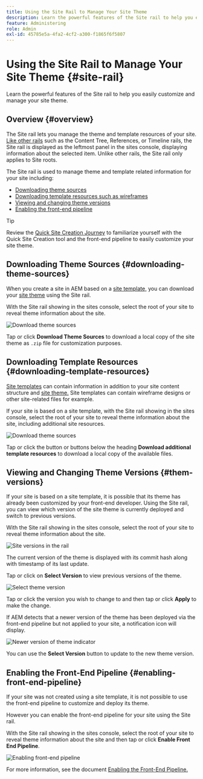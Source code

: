 ```yaml
---
title: Using the Site Rail to Manage Your Site Theme
description: Learn the powerful features of the Site rail to help you easily customize and manage your site theme.
feature: Administering
role: Admin
exl-id: 45785e5a-4fa2-4cf2-a300-f1865f6f5807
---
```

# Using the Site Rail to Manage Your Site Theme {#site-rail}

Learn the powerful features of the Site rail to help you easily customize and manage your site theme.

## Overview {#overview}

The Site rail lets you manage the theme and template resources of your site. [Like other rails](/help/sites-cloud/authoring/getting-started/basic-handling.md#rail-selector) such as the Content Tree, References, or Timeline rails, the Site rail is displayed as the leftmost panel in the sites console, displaying information about the selected item. Unlike other rails, the Site rail only applies to Site roots.

The Site rail is used to manage theme and template related information for your site including:

* [Downloading theme sources](#downloading-theme-sources)
* [Downloading template resources such as wireframes](#downloading-template-resources)
* [Viewing and changing theme versions](#theme-vrsions)
* [Enabling the front-end pipeline](#enabling-the-front-end-pipeline)

>[!TIP]
>
>Review the [Quick Site Creation Journey](/help/journey-sites/quick-site/overview.md) to familiarize yourself with the Quick Site Creation tool and the front-end pipeline to easily customize your site theme.

## Downloading Theme Sources {#downloading-theme-sources}

When you create a site in AEM based on a [site template,](site-templates.md) you can download your [site theme](site-themes.md) using the Site rail.

With the Site rail showing in the sites console, select the root of your site to reveal theme information about the site.

![Download theme sources](/help/sites-cloud/administering/assets/download-theme-wireframe.png)

Tap or click **Download Theme Sources** to download a local copy of the site theme as `.zip` file for customization purposes.

## Downloading Template Resources {#downloading-template-resources}

[Site templates](site-templates.md) can contain information in addition to your site content structure and [site theme.](site-themes.md) Site templates can contain wireframe designs or other site-related files for example.

If your site is based on a site template, with the Site rail showing in the sites console, select the root of your site to reveal theme information about the site, including additional site resources.

![Download theme sources](/help/sites-cloud/administering/assets/download-theme-wireframe.png)

Tap or click the button or buttons below the heading **Download additional template resources** to download a local copy of the available files.

## Viewing and Changing Theme Versions {#them-versions}

If your site is based on a site template, it is possible that its theme has already been customized by your front-end developer. Using the Site rail, you can view which version of the site theme is currently deployed and switch to previous versions.

With the Site rail showing in the sites console, select the root of your site to reveal theme information about the site.

![Site versions in the rail](/help/sites-cloud/administering/assets/theme-versions.png)

The current version of the theme is displayed with its commit hash along with timestamp of its last update.

Tap or click on **Select Version** to view previous versions of the theme.

![Select theme version](/help/sites-cloud/administering/assets/select-theme-versions.png)

Tap or click the version you wish to change to and then tap or click **Apply** to make the change.

If AEM detects that a newer version of the theme has been deployed via the front-end pipeline but not applied to your site, a notification icon will display.

![Newer version of theme indicator](/help/sites-cloud/administering/assets/new-theme-version.png)

You can use the **Select Version** button to update to the new theme version.

## Enabling the Front-End Pipeline {#enabling-front-end-pipeline}

If your site was not created using a site template, it is not possible to use the front-end pipeline to customize and deploy its theme.

However you can enable the front-end pipeline for your site using the Site rail.

With the Site rail showing in the sites console, select the root of your site to reveal theme information about the site and then tap or click **Enable Front End Pipeline**.

![Enabling front-end pipeline](/help/sites-cloud/administering/assets/enable-fep.png)

For more information, see the document [Enabling the Front-End Pipeline.](enable-front-end-pipeline.md)
